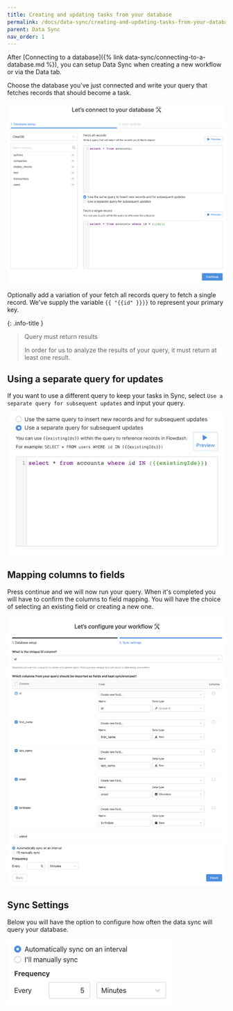 ```yaml
---
title: Creating and updating tasks from your database
permalink: /docs/data-sync/creating-and-updating-tasks-from-your-database
parent: Data Sync
nav_order: 1
---
```

After [Connecting to a database]({% link data-sync/connecting-to-a-database.md %}), you can setup Data Sync when
creating a new workflow or via the Data tab.

Choose the database you've just connected and write your query that fetches records that should become a task.

![](/assets/images/400c00c-database_setup.png)

Optionally add a variation of your fetch all records query to fetch a single record. We've supply the
variable `{{ "{{id" }}}}` to represent your primary key.

{: .info-title }
> Query must return results
> 
> In order for us to analyze the results of your query, it must return at least one result.


## Using a separate query for updates

If you want to use a different query to keep your tasks in Sync, select `Use a separate query for subsequent updates`
and input your query.

![](/assets/images/1be9ed7-Separate_update_query.png)

## Mapping columns to fields

Press continue and we will now run your query. When it's completed you will have to confirm the columns to field
mapping. You will have the choice of selecting an existing field or creating a new one.

![](/assets/images/d9a303c-map-fields.png)

## Sync Settings

Below you will have the option to configure how often the data sync will query your database.

![](/assets/images/6e8241a-sync-settings.png)
